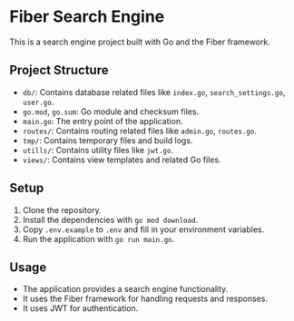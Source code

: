 # Fiber Search Engine

This is a search engine project built with Go and the Fiber framework.

## Project Structure

- `db/`: Contains database related files like `index.go`, `search_settings.go`, `user.go`.
- `go.mod`, `go.sum`: Go module and checksum files.
- `main.go`: The entry point of the application.
- `routes/`: Contains routing related files like `admin.go`, `routes.go`.
- `tmp/`: Contains temporary files and build logs.
- `utills/`: Contains utility files like `jwt.go`.
- `views/`: Contains view templates and related Go files.

## Setup

1. Clone the repository.
2. Install the dependencies with `go mod download`.
3. Copy `.env.example` to `.env` and fill in your environment variables.
4. Run the application with `go run main.go`.

## Usage

- The application provides a search engine functionality.
- It uses the Fiber framework for handling requests and responses.
- It uses JWT for authentication.
